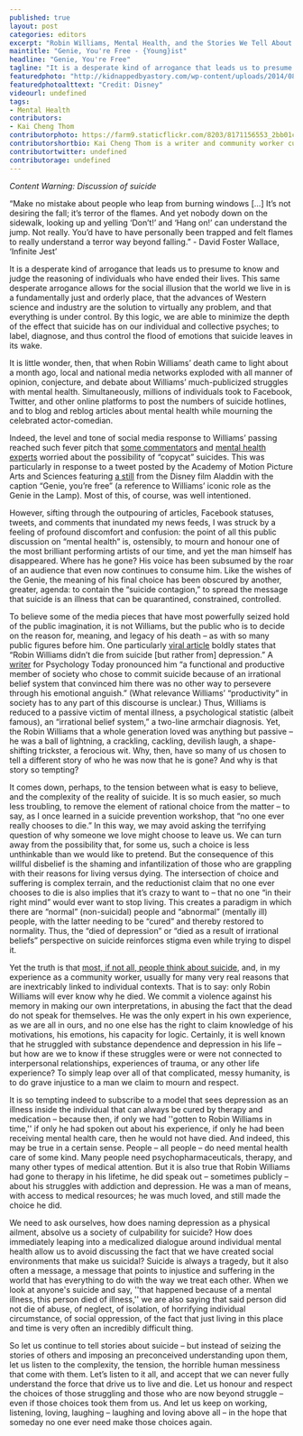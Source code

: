 ```yaml
---
published: true
layout: post
categories: editors
excerpt: "Robin Williams, Mental Health, and the Stories We Tell About Suicide"
maintitle: "Genie, You're Free - {Young}ist"
headline: "Genie, You're Free"
tagline: "It is a desperate kind of arrogance that leads us to presume to know and judge the reasoning of individuals who have ended their lives. This same desperate arrogance allows for the social illusion that the world we live in is a fundamentally just and orderly place, that the advances of Western science and industry are the solution to virtually any problem, and that everything is under control."
featuredphoto: "http://kidnappedbyastory.com/wp-content/uploads/2014/08/Prince-Spotlight-Series-Aladdin-and-Genie.png"
featuredphotoalttext: "Credit: Disney"
videourl: undefined
tags: 
- Mental Health
contributors:
- Kai Cheng Thom
contributorphoto: https://farm9.staticflickr.com/8203/8171156553_2bb01ca766.jpg
contributorshortbio: Kai Cheng Thom is a writer and community worker currently completing a Master’s degree in clinical social work.  They are also the co-founder of Monster Academy, a community mental health project for youth in Montreal.
contributortwitter: undefined
contributorage: undefined
---
```

*Content Warning: Discussion of suicide*

“Make no mistake about people who leap from burning windows […] It’s not desiring the fall; it’s terror of the flames. And yet nobody down on the sidewalk, looking up and yelling ‘Don’t!’ and ‘Hang on!’ can understand the jump. Not really. You’d have to have personally been trapped and felt flames to really understand a terror way beyond falling.” - David Foster Wallace, ‘Infinite Jest’

It is a desperate kind of arrogance that leads us to presume to know and judge the reasoning of individuals who have ended their lives. This same desperate arrogance allows for the social illusion that the world we live in is a fundamentally just and orderly place, that the advances of Western science and industry are the solution to virtually any problem, and that everything is under control. By this logic, we are able to minimize the depth of the effect that suicide has on our individual and collective psyches; to label, diagnose, and thus control the flood of emotions that suicide leaves in its wake. 

It is little wonder, then, that when Robin Williams’ death came to light about a month ago, local and national media networks exploded with all manner of opinion, conjecture, and debate about Williams’ much-publicized struggles with mental health. Simultaneously, millions of individuals took to Facebook, Twitter, and other online platforms to post the numbers of suicide hotlines, and to blog and reblog articles about mental health while mourning the celebrated actor-comedian. 

Indeed, the level and tone of social media response to Williams’ passing reached such fever pitch that [some commentators](http://www.google.com/url?q=http%3A%2F%2Fwww.thedailybeast.com%2Farticles%2F2014%2F08%2F12%2Fgenie-you-re-free-suicide-is-not-liberation.html&sa=D&sntz=1&usg=AFQjCNHMpZ4-hN-IQ2hY9bpuOh3RczZZgg) and [mental health experts](http://www.google.com/url?q=http%3A%2F%2Fwww.psychologytoday.com%2Fblog%2Fminority-report%2F201408%2Fgenie-youre-free&sa=D&sntz=1&usg=AFQjCNEP67yLx6saYG1UGmelgJbZzHTjkw) worried about the possibility of “copycat” suicides. This was particularly in response to a tweet posted by the Academy of Motion Picture Arts and Sciences featuring [a still](http://www.usmagazine.com/celebrity-news/news/robin-williams-dead-the-academy-reacts-with-aladdin-youre-free-2014128) from the Disney film Aladdin with the caption “Genie, you’re free” (a reference to Williams’ iconic role as the Genie in the Lamp).  Most of this, of course, was well intentioned. 

However, sifting through the outpouring of articles, Facebook statuses, tweets, and comments that inundated my news feeds, I was struck by a feeling of profound discomfort and confusion: the point of all this public discussion on “mental health” is, ostensibly, to mourn and honour one of the most brilliant performing artists of our time, and yet the man himself has disappeared. Where has he gone? His voice has been subsumed by the roar of an audience that even now continues to consume him. Like the wishes of the Genie, the meaning of his final choice has been obscured by another, greater, agenda: to contain the “suicide contagion,” to spread the message that suicide is an illness that can be quarantined, constrained, controlled.

To believe some of the media pieces that have most powerfully seized hold of the public imagination, it is not Williams, but the public who is to decide on the reason for, meaning, and legacy of his death –  as with so many public figures before him. One particularly [viral article](http://www.usmagazine.com/celebrity-news/news/robin-williams-dead-the-academy-reacts-with-aladdin-youre-free-2014128) boldly states that “Robin Williams didn’t die from suicide [but rather from] depression.” A [writer](http://www.google.com/url?q=http%3A%2F%2Fwww.psychologytoday.com%2Fblog%2Fminority-report%2F201408%2Fgenie-youre-free&sa=D&sntz=1&usg=AFQjCNEP67yLx6saYG1UGmelgJbZzHTjkw) for Psychology Today pronounced him “a functional and productive member of society who chose to commit suicide because of an irrational belief system that convinced him there was no other way to persevere through his emotional anguish.” (What relevance Williams’ “productivity” in society has to any part of this discourse is unclear.)  Thus, Williams is reduced to a passive victim of mental illness, a psychological statistic (albeit famous), an “irrational belief system,” a two-line armchair diagnosis.  Yet, the Robin Williams that a whole generation loved was anything but passive – he was a ball of lightning, a crackling, cackling, devilish laugh, a shape-shifting trickster, a ferocious wit. Why, then, have so many of us chosen to tell a different story of who he was now that he is gone? And why is that story so tempting?

It comes down, perhaps, to the tension between what is easy to believe, and the complexity of the reality of suicide. It is so much easier, so much less troubling, to remove the element of rational choice from the matter – to say, as I once learned in a suicide prevention workshop, that “no one ever really chooses to die.” In this way, we may avoid asking the terrifying question of why someone we love might choose to leave us. We can turn away from the possibility that, for some us, such a choice is less unthinkable than we would like to pretend. But the consequence of this willful disbelief is the shaming and infantilization of those who are grappling with their reasons for living versus dying. The intersection of choice and suffering is complex terrain, and the reductionist claim that no one ever chooses to die is also implies that it’s crazy to want to – that no one “in their right mind” would ever want to stop living. This creates a paradigm in which there are “normal” (non-suicidal) people and “abnormal” (mentally ill) people, with the latter needing to be “cured” and thereby restored to normality. Thus, the “died of depression” or “died as a result of irrational beliefs” perspective on suicide reinforces stigma even while trying to dispel it.

Yet the truth is that [most, if not all, people think about suicide,](http://www.google.com/url?q=http%3A%2F%2Fwww.samaritans.org%2Fhow-we-can-help-you%2Fmyths-about-suicide&sa=D&sntz=1&usg=AFQjCNGh9x6l9ZxDU5_VvfFIOrmVx90vTQ) and, in my experience as a community worker, usually for many very real reasons that are inextricably linked to individual contexts. That is to say: only Robin Williams will ever know why he died.  We commit a violence against his memory in making our own interpretations, in abusing the fact that the dead do not speak for themselves. He was the only expert in his own experience, as we are all in ours, and no one else has the right to claim knowledge of his motivations, his emotions, his capacity for logic. Certainly, it is well known that he struggled with substance dependence and depression in his life –  but how are we to know if these struggles were or were not connected to interpersonal relationships, experiences of trauma, or any other life experience?  To simply leap over all of that complicated, messy humanity, is to do grave injustice to a man we claim to mourn and respect.

It is so tempting indeed to subscribe to a model that sees depression as an illness inside the individual that can always be cured by therapy and medication – because then, if only we had ''gotten to Robin Williams in time,'' if only he had spoken out about his experience, if only he had been receiving mental health care, then he would not have died. And indeed, this may be true in a certain sense. People – all people – do need mental health care of some kind. Many people need psychopharmaceuticals, therapy, and many other types of medical attention. But it is also true that Robin Williams had gone to therapy in his lifetime, he did speak out – sometimes publicly – about his struggles with addiction and depression. He was a man of means, with access to medical resources; he was much loved, and still made the choice he did.

We need to ask ourselves, how does naming depression as a physical ailment, absolve us a society of culpability for suicide? How does immediately leaping into a medicalized dialogue around individual mental health allow us to avoid discussing the fact that we have created social environments that make us suicidal? Suicide is always a tragedy, but it also often a message, a message that points to injustice and suffering in the world that has everything to do with the way we treat each other. When we look at anyone's suicide and say, ''that happened because of a mental illness, this person died of illness,'' we are also saying that said person did not die of abuse, of neglect, of isolation, of horrifying individual circumstance, of social oppression, of the fact that just living in this place and time is very often an incredibly difficult thing. 

So let us continue to tell stories about suicide – but instead of seizing the stories of others and imposing an preconceived understanding upon them, let us listen to the complexity, the tension, the horrible human messiness that come with them. Let’s listen to it all, and accept that we can never fully understand the force that drive us to live and die. Let us honour and respect the choices of those struggling and those who are now beyond struggle – even if those choices took them from us.  And let us keep on working, listening, loving, laughing – laughing and loving above all – in the hope that someday no one ever need make those choices again. 
